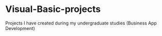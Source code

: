 # Visual-Basic-projects
Projects I have created during my undergraduate studies (Business App Development)
